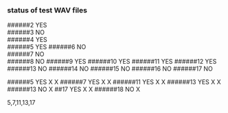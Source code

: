 ### status of test WAV files

######2 YES		
######3 NO	
######4 YES		
######5 YES
######6 NO	
######7 NO		
######8 NO
######9 YES
######10 YES
######11 YES
######12 YES
######13 NO
######14 NO	
######15 NO	
######16 NO	
######17 NO	
































######5 YES	X	X
######7 YES	X	X
######11 YES	X X
######13 YES	X X
######13 NO		X
##17 YES	X X
######18 NO X


5,7,11,13,17